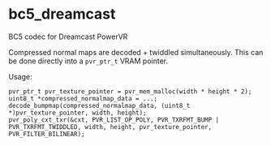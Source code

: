 # bc5_dreamcast
BC5 codec for Dreamcast PowerVR

Compressed normal maps are decoded + twiddled simultaneously. This can be done directly into a `pvr_ptr_t` VRAM pointer.

Usage:

```
pvr_ptr_t pvr_texture_pointer = pvr_mem_malloc(width * height * 2);
uint8_t *compressed_normalmap_data = ...;
decode_bumpmap(compressed_normalmap_data, (uint8_t *)pvr_texture_pointer, width, height);
pvr_poly_cxt_txr(&cxt, PVR_LIST_OP_POLY, PVR_TXRFMT_BUMP | PVR_TXRFMT_TWIDDLED, width, height, pvr_texture_pointer, PVR_FILTER_BILINEAR);
```
